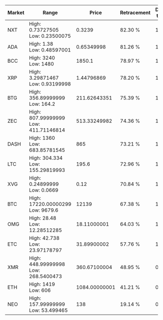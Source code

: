 | Market | Range | Price| Retracement | Doubles to 50% |
| --- | --- | --- | --- | --- |
| NXT | High: 0.73727505<br />Low: 0.23500075 | 0.3239 | 82.30 % | 1.50 |
| ADA | High: 1.38<br />Low: 0.48597001 | 0.65349998 | 81.26 % | 1.43 |
| BCC | High: 3240<br />Low: 1480 | 1850.1 | 78.97 % | 1.28 |
| XRP | High: 3.29871467<br />Low: 0.93199998 | 1.44796869 | 78.20 % | 1.46 |
| BTG | High: 356.89999999<br />Low: 164.2 | 211.62643351 | 75.39 % | 1.23 |
| ZEC | High: 807.99999999<br />Low: 411.71146814 | 513.33249982 | 74.36 % | 1.19 |
| DASH | High: 1360<br />Low: 683.85781545 | 865 | 73.21 % | 1.18 |
| LTC | High: 304.334<br />Low: 155.29819993 | 195.6 | 72.96 % | 1.17 |
| XVG | High: 0.24899999<br />Low: 0.0669 | 0.12 | 70.84 % | 1.32 |
| BTC | High: 17220.00000299<br />Low: 9679.6 | 12139 | 67.38 % | 1.11 |
| OMG | High: 28.48<br />Low: 12.28512285 | 18.11000001 | 64.03 % | 1.13 |
| ETC | High: 42.738<br />Low: 23.97178797 | 31.89900002 | 57.76 % | 1.05 |
| XMR | High: 448.99999998<br />Low: 268.5400473 | 360.67100004 | 48.95 % | 0.00 |
| ETH | High: 1419<br />Low: 606 | 1084.00000001 | 41.21 % | 0.00 |
| NEO | High: 157.99999999<br />Low: 53.499465 | 138 | 19.14 % | 0.00 |
